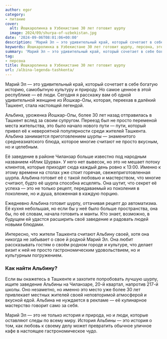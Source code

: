 ```yaml
---
author: egor
category:
- питание
cover:
  alt: Йошкаролинка в Узбекистане 30 лет готовит шурпу
  image: 2024/09/shurpa-of-uzbekistan.jpg
date: '2024-09-06T08:01:06+00:00'
description: 'Марий Эл — это удивительный край, который сочетает в себе богатую историю, самобытную культуру и природу. Но самое ценное в этой республике — её люди....'
keywords: Йошкаролинка в Узбекистане 30 лет готовит шурпу, персона, это, альбина, марий, просто, считают, заведение, история, который, люди, йошкар, олы, ташкент, лет, пути, жителей
summary: 'Марий Эл — это удивительный край, который сочетает в себе богатую историю, самобытную культуру и природу. Но самое ценное в этой республике — её люди....'
tag:
- персона
title: Йошкаролинка в Узбекистане 30 лет готовит шурпу
url: /albina-legenda-tashkenta/
---
```


Марий Эл — это удивительный край, который сочетает в себе богатую историю, самобытную культуру и природу. Но самое ценное в этой республике — её люди. Сегодня я расскажу вам об одной удивительной женщине из Йошкар-Олы, которая, переехав в далёкий Ташкент, стала настоящей легендой.

Альбина, уроженка Йошкар-Олы, более 30 лет назад отправилась в Ташкент вслед за своим супругом. Переезд был не просто переменой места жительства, это было начало нового пути — пути, который привел её к невероятной популярности среди жителей Ташкента. Альбина занимается приготовлением шурпы — знаменитого среднеазиатского блюда, которое многие считают не просто вкусным, но и целебным.

Её заведение в районе Чиланзар больше известно под народным названием «Илик Шурва». У него нет вывесок, но это не мешает потоку клиентов, которые приходят сюда каждый день ровно к 13:00. Именно к этому времени на столах уже стоит горячая, свежеприготовленная шурпа. Альбина готовит её с такой любовью и мастерством, что многие считают, будто её шурпа способна исцелять. Она шутит, что секрет её успеха — это не только рецепт, передаваемый из поколения в поколение, но и душа, вложенная в каждую порцию.

Ежедневно Альбина готовит шурпу, оттачивая рецепт до автоматизма. Её кухня небольшая, но если бы у неё было больше пространства, она бы, по её словам, начала готовить и манты. Кто знает, возможно, в будущем ей удастся расширить своё заведение и радовать людей новыми блюдами.

Интересно, что жители Ташкента считают Альбину своей, хотя она никогда не забывает о свое й родной Марий Эл. Она любит рассказывать гостям о своём родном городе и культуре, что делает визит к ней не просто гастрономическим удовольствием, но и культурным погружением.

### Как найти Альбину?

Если вы окажетесь в Ташкенте и захотите попробовать лучшую шурпу, ищите заведение Альбины на Чиланзаре, 20-й квартал, напротив 217-й школы. Оно незаметно, но именно это место уже более 30 лет привлекает местных жителей своей неповторимой атмосферой и вкусной едой. Альбина не нуждается в рекламе — её кулинарное мастерство говорит само за себя.

Марий Эл — это не только история и природа, но и люди, которые оставляют следы по всему миру. История Альбины — это история о том, как любовь к своему делу может превратить обычное уличное кафе в настоящее гастрономическое чудо.